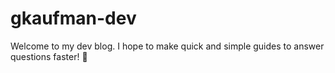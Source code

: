 # gkaufman-dev

Welcome to my dev blog. I hope to make quick and simple guides to answer questions faster! :muscle:
